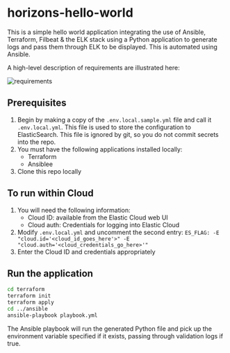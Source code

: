 # horizons-hello-world

This is a simple hello world application integrating the use of Ansible, Terraform, Filbeat & the ELK stack using a Python application to generate logs and pass them through ELK to be displayed. This is automated using Ansible. 

A high-level description of requirements are illustrated here:

![requirements](./hello-world-stories.png)

## Prerequisites

1. Begin by making a copy of the `.env.local.sample.yml` file and call it `.env.local.yml`. This file is used to store the
   configuration to ElasticSearch. This file is ignored by git, so you do not commit secrets into the repo.
1. You must have the following applications installed locally:
   - Terraform
   - Ansiblee
1. Clone this repo locally

## To run within Cloud

1. You will need the following information:
   * Cloud ID: available from the Elastic Cloud web UI
   * Cloud auth: Credentials for logging into Elastic Cloud
1. Modify `.env.local.yml` and uncomment the second entry:
   `ES_FLAG: -E "cloud.id='<cloud_id_goes_here'>" -E "cloud.auth='<cloud_credentials_go_here>'"`
1. Enter the Cloud ID and credentials appropriately

## Run the application

```bash
cd terraform
terraform init
terraform apply
cd ../ansible
ansible-playbook playbook.yml
```

The Ansible playbook will run the generated Python file and pick up the environment variable specified if it exists, passing through validation logs if true. 
